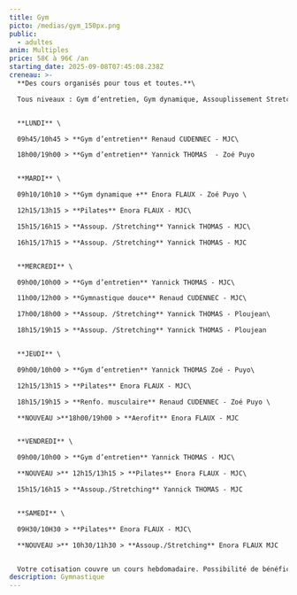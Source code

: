 ```yaml
---
title: Gym
picto: /medias/gym_150px.png
public:
  - adultes
anim: Multiples
price: 58€ à 96€ /an
starting_date: 2025-09-08T07:45:08.238Z
creneau: >-
  **Des cours organisés pour tous et toutes.**\

  Tous niveaux : Gym d’entretien, Gym dynamique, Assouplissement Stretching, Entretien musculaire.


  **LUNDI** \

  09h45/10h45 > **Gym d’entretien** Renaud CUDENNEC - MJC\

  18h00/19h00 > **Gym d’entretien** Yannick THOMAS  - Zoé Puyo


  **MARDI** \

  09h10/10h10 > **Gym dynamique +** Enora FLAUX - Zoé Puyo \

  12h15/13h15 > **Pilates** Enora FLAUX - MJC\

  15h15/16h15 > **Assoup. /Stretching** Yannick THOMAS - MJC\

  16h15/17h15 > **Assoup. /Stretching** Yannick THOMAS - MJC


  **MERCREDI** \

  09h00/10h00 > **Gym d’entretien** Yannick THOMAS - MJC\

  11h00/12h00 > **Gymnastique douce** Renaud CUDENNEC - MJC\

  17h00/18h00 > **Assoup. /Stretching** Yannick THOMAS - Ploujean\

  18h15/19h15 > **Assoup. /Stretching** Yannick THOMAS - Ploujean


  **JEUDI** \

  09h00/10h00 > **Gym d’entretien** Yannick THOMAS Zoé - Puyo\

  12h15/13h15 > **Pilates** Enora FLAUX - MJC\

  18h15/19h15 > **Renfo. musculaire** Renaud CUDENNEC - Zoé Puyo \

  **NOUVEAU >**18h00/19h00 > **Aerofit** Enora FLAUX - MJC 


  **VENDREDI** \

  09h00/10h00 > **Gym d’entretien** Yannick THOMAS - MJC\

  **NOUVEAU >** 12h15/13h15 > **Pilates** Enora FLAUX - MJC\

  15h15/16h15 > **Assoup./Stretching** Yannick THOMAS - MJC


  **SAMEDI** \

  09H30/10H30 > **Pilates** Enora FLAUX - MJC\

  **NOUVEAU >** 10h30/11h30 > **Assoup./Stretching** Enora FLAUX MJC


  Votre cotisation couvre un cours hebdomadaire. Possibilité de bénéficier d’un second cours (nombre de places limité) pour 15€ supplémentaires.
description: Gymnastique
---
```

